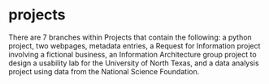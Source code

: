 # projects

There are 7 branches within Projects that contain the following: a python project, two webpages, metadata entries, a Request for Information project involving a fictional business, an Information Architecture group project to design a usability lab for the University of North Texas, and a data analysis project using data from the National Science Foundation.
